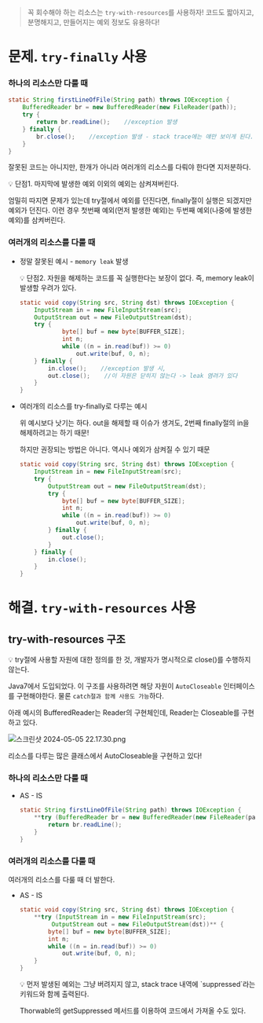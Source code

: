 > 꼭 회수해야 하는 리소스는 `try-with-resources`를 사용하자!
코드도 짧아지고, 분명해지고, 만들어지는 예외 정보도 유용하다!
>

# 문제. `try-finally` 사용

### 하나의 리소스만 다룰 때

```java
static String firstLineOfFile(String path) throws IOException {
    BufferedReader br = new BufferedReader(new FileReader(path));
    try {
        return br.readLine();    //exception 발생
    } finally {
        br.close();    //exception 발생 - stack trace에는 얘만 보이게 된다.
    }
}
```

잘못된 코드는 아니지만, 한개가 아니라 여러개의 리소스를 다뤄야 한다면 지저분하다.

<aside>
💡 단점1. 마지막에 발생한 예외 이외의 예외는 삼켜져버린다.

</aside>

엄밀히 따지면 문제가 있는데 try절에서 예외를 던진다면, finally절이 실행은 되겠지만 예외가 던진다. 이런 경우 첫번째 예외(먼저 발생한 예외)는 두번째 예외(나중에 발생한 예외)를 삼켜버린다.

### 여러개의 리소스를 다룰 때

- 정말 잘못된 예시 - `memory leak` 발생

    <aside>
    💡 단점2. 자원을 해제하는 코드를 꼭 실행한다는 보장이 없다. 즉, memory leak이 발생할 우려가 있다.

    </aside>

    ```java
    static void copy(String src, String dst) throws IOException {
        InputStream in = new FileInputStream(src);
        OutputStream out = new FileOutputStream(dst);
        try {
    		    byte[] buf = new byte[BUFFER_SIZE];
    		    int n;
    		    while ((n = in.read(buf)) >= 0)
                    out.write(buf, 0, n);
        } finally {
            in.close();    //exception 발생 시,
            out.close();    //이 자원은 닫히지 않는다 -> leak 염려가 있다
        }
    }
    ```

- 여러개의 리소스를 try-finally로 다루는 예시

  위 예시보다 낫기는 하다. out을 해제할 때 이슈가 생겨도, 2번째 finally절의 in을 해제하려고는 하기 때문!

  하지만 권장되는 방법은 아니다. 역시나 예외가 삼켜질 수 있기 때문

    ```java
    static void copy(String src, String dst) throws IOException {
        InputStream in = new FileInputStream(src);
        try {
            OutputStream out = new FileOutputStream(dst);
            try {
                byte[] buf = new byte[BUFFER_SIZE];
                int n;
                while ((n = in.read(buf)) >= 0)
                    out.write(buf, 0, n);
            } finally {
                out.close();
            }
        } finally {
            in.close();
        }
    }
    ```


# 해결. `try-with-resources` 사용

## try-with-resources 구조

<aside>
💡 try절에 사용할 자원에 대한 정의를 한 것, 개발자가 명시적으로 close()를 수행하지 않는다.

</aside>

Java7에서 도입되었다. 이 구조를 사용하려면 해당 자원이 `AutoCloseable` 인터페이스를 구현해야한다. 물론 `catch절과 함께 사용도 가능`하다.

아래 예시의 BufferedReader는 Reader의 구현체인데, Reader는 Closeable를 구현하고 있다.

![스크린샷 2024-05-05 22.17.30.png](https://prod-files-secure.s3.us-west-2.amazonaws.com/fbc70dbe-7cd1-4fee-b7ab-3b08ed457a1b/ce81d0ec-0d0d-44d2-a6f5-400778dc65b7/%E1%84%89%E1%85%B3%E1%84%8F%E1%85%B3%E1%84%85%E1%85%B5%E1%86%AB%E1%84%89%E1%85%A3%E1%86%BA_2024-05-05_22.17.30.png)

리소스를 다루는 많은 클래스에서 AutoCloseable을 구현하고 있다!

### 하나의 리소스만 다룰 때

- AS - IS

    ```java
    static String firstLineOfFile(String path) throws IOException {
        **try (BufferedReader br = new BufferedReader(new FileReader(path)))** {
            return br.readLine();
        }
    }
    ```


### 여러개의 리소스를 다룰 때

여러개의 리소스를 다룰 때 더 발한다.

- AS - IS

    ```java
    static void copy(String src, String dst) throws IOException {
        **try (InputStream in = new FileInputStream(src);
             OutputStream out = new FileOutputStream(dst))** {
            byte[] buf = new byte[BUFFER_SIZE];
            int n;
            while ((n = in.read(buf)) >= 0)
                out.write(buf, 0, n);
        }
    }
    ```

    <aside>
    💡 먼저 발생된 예외는 그냥 버려지지 않고, stack trace 내역에 `suppressed`라는 키워드와 함께 출력된다.

    </aside>

  Thorwable의 getSuppressed 메서드를 이용하여 코드에서 가져올 수도 있다.
